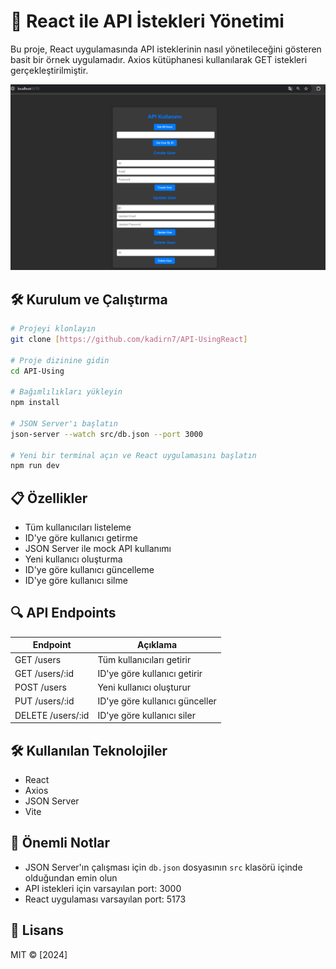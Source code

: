 # 🚀 React ile API İstekleri Yönetimi

Bu proje, React uygulamasında API isteklerinin nasıl yönetileceğini gösteren basit bir örnek uygulamadır. Axios kütüphanesi kullanılarak GET istekleri gerçekleştirilmiştir.

![Uygulama Görünümü](./public/view.png)

## 🛠️ Kurulum ve Çalıştırma

```bash
# Projeyi klonlayın
git clone [https://github.com/kadirn7/API-UsingReact]

# Proje dizinine gidin
cd API-Using

# Bağımlılıkları yükleyin
npm install

# JSON Server'ı başlatın
json-server --watch src/db.json --port 3000

# Yeni bir terminal açın ve React uygulamasını başlatın
npm run dev
```

## 📋 Özellikler

- Tüm kullanıcıları listeleme
- ID'ye göre kullanıcı getirme
- JSON Server ile mock API kullanımı
- Yeni kullanıcı oluşturma
- ID'ye göre kullanıcı güncelleme
- ID'ye göre kullanıcı silme

## 🔍 API Endpoints

| Endpoint | Açıklama |
|----------|----------|
| GET /users | Tüm kullanıcıları getirir |
| GET /users/:id | ID'ye göre kullanıcı getirir |
| POST /users | Yeni kullanıcı oluşturur |
| PUT /users/:id | ID'ye göre kullanıcı günceller |
| DELETE /users/:id | ID'ye göre kullanıcı siler |

## 🛠️ Kullanılan Teknolojiler

- React
- Axios
- JSON Server
- Vite

## 📝 Önemli Notlar

- JSON Server'ın çalışması için `db.json` dosyasının `src` klasörü içinde olduğundan emin olun
- API istekleri için varsayılan port: 3000
- React uygulaması varsayılan port: 5173

## 📜 Lisans

MIT © [2024]
